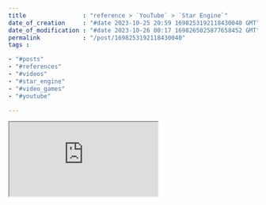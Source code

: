 ```yaml
---
title                : "reference > `YouTube` > `Star Engine`"
date_of_creation     : "#date 2023-10-25 20:59 1698253192118430040 GMT"
date_of_modification : "#date 2023-10-26 00:17 1698265025877658452 GMT"
permalink            : "/post/1698253192118430040"
tags :

- "#posts"
- "#references"
- "#videos"
- "#star_engine"
- "#video_games"
- "#youtube"

---
```


<div class="ratio ratio-16x9">
<iframe src="https://www.youtube-nocookie.com/embed/jfLxMvDp1Lo" title="Star Engine" allow="accelerometer; clipboard-write; encrypted-media; gyroscope; picture-in-picture" allowfullscreen></iframe>
</div>